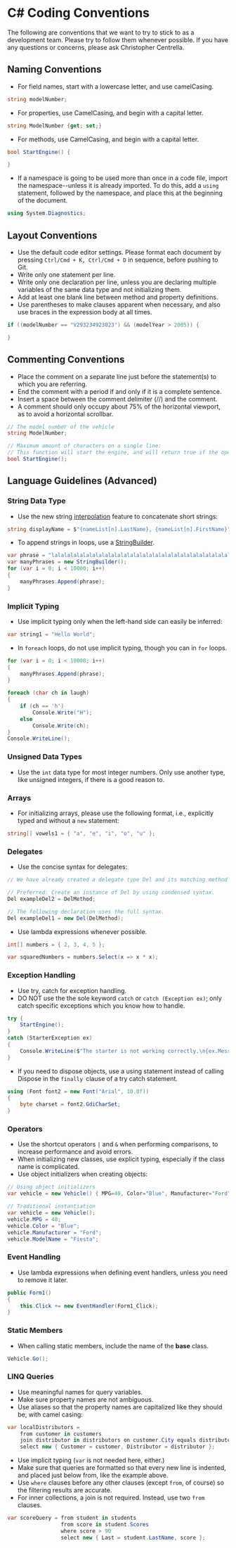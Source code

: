 # C# Coding Conventions

The following are conventions that we want to try to stick to as a development team. Please try to follow them whenever possible. If you have any questions or concerns, please ask Christopher Centrella.

## Naming Conventions
* For field names, start with a lowercase letter, and use camelCasing.
```c#
string modelNumber;
```

* For properties, use CamelCasing, and begin with a capital letter.
```c#
string ModelNumber {get; set;}
```
* For methods, use CamelCasing, and begin with a capital letter.
```c#
bool StartEngine() {

}
```
* If a namespace is going to be used more than once in a code file, import the namespace--unless it is already imported. To do this, add a `using` statement, followed by the namespace, and place this at the beginning of the document.
```c#
using System.Diagnostics;
```

## Layout Conventions
* Use the default code editor settings. Please format each document by pressing `Ctrl/Cmd + K, Ctrl/Cmd + D` in sequence, before pushing to Git.
* Write only one statement per line.
* Write only one declaration per line, unless you are declaring multiple variables of the same data type and not initializing them.
* Add at least one blank line between method and property definitions.
* Use parentheses to make clauses apparent when necessary, and also use braces in the expression body at all times.

```c#
if ((modelNumber == "V293234923023") && (modelYear > 2005)) {

}
```

## Commenting Conventions
* Place the comment on a separate line just before the statement(s) to which you are referring.
* End the comment with a period if and only if it is a complete sentence.
* Insert a space between the comment delimiter (//) and the comment.
* A comment should only occupy about 75% of the horizontal viewport, as to avoid a horizontal scrollbar.

```c#
// The model number of the vehicle
string ModelNumber;

// Maximum amount of characters on a single line:
// This function will start the engine, and will return true if the operation succeeded.
bool StartEngine();

```

## Language Guidelines (Advanced)
### String Data Type
* Use the new string <a target="_blank" href="https://docs.microsoft.com/en-us/dotnet/csharp/language-reference/tokens/interpolated">interpolation</a> feature to concatenate short strings:

```c#
string displayName = $"{nameList[n].LastName}, {nameList[n].FirstName}";
```

* To append strings in loops, use a <a target="_blank" href="https://docs.microsoft.com/en-us/dotnet/api/system.text.stringbuilder">StringBuilder</a>.
```c#
var phrase = "lalalalalalalalalalalalalalalalalalalalalalalalalalalalalala";
var manyPhrases = new StringBuilder();
for (var i = 0; i < 10000; i++)
{
    manyPhrases.Append(phrase);
}
```
### Implicit Typing
* Use implicit typing only when the left-hand side can easily be inferred:


```c#
var string1 = "Hello World";
```
* In `foreach` loops, do not use implicit typing, though you can in `for` loops.

```c#
for (var i = 0; i < 10000; i++)
{
    manyPhrases.Append(phrase);
}

foreach (char ch in laugh)
{
    if (ch == 'h')
        Console.Write("H");
    else
        Console.Write(ch);
}
Console.WriteLine();
```

### Unsigned Data Types
* Use the `int` data type for most integer numbers. Only use another type, like unsigned integers, if there is a good reason to.

### Arrays
* For initializing arrays, please use the following format, i.e., explicitly typed and without a `new` statement:
```c#
string[] vowels1 = { "a", "e", "i", "o", "u" };
```
### Delegates
* Use the concise syntax for delegates:
```c#
// We have already created a delegate type Del and its matching method DelMethod, which are not shown here.

// Preferred: Create an instance of Del by using condensed syntax.
Del exampleDel2 = DelMethod;

// The following declaration uses the full syntax.
Del exampleDel1 = new Del(DelMethod);
```

* Use lambda expressions whenever possible.
```c#
int[] numbers = { 2, 3, 4, 5 };

var squaredNumbers = numbers.Select(x => x * x);
```
### Exception Handling
* Use try, catch for exception handling.
* DO NOT use the the sole keyword `catch` or `catch (Exception ex)`; only catch specific exceptions which you know how to handle.
```c#
try {
    StartEngine();
}
catch (StarterException ex)
{
    Console.WriteLine($"The starter is not working correctly.\n{ex.Message}");
}
```
* If you need to dispose objects, use a using statement instead of calling Dispose in the `finally `clause of a try catch statement.

```c#
using (Font font2 = new Font("Arial", 10.0f))
{
    byte charset = font2.GdiCharSet;
}
```

### Operators
* Use the shortcut operators `|` and `&` when performing comparisons, to increase performance and avoid errors.
* When initializing new classes, use explicit typing, especially if the class name is complicated.
* Use object initializers when creating objects:

```c#
// Using object initializers
var vehicle = new Vehicle() { MPG=40, Color="Blue", Manufacturer="Ford", ModelName="Fiesta" };

// Traditional instantiation
var vehicle = new Vehicle();
vehicle.MPG = 40;
vehicle.Color = "Blue";
vehicle.Manufacturer = "Ford";
vehicle.ModelName = "Fiesta";
```
### Event Handling
* Use lambda expressions when defining event handlers, unless you need to remove it later.
```c#
public Form1()
{
    this.Click += new EventHandler(Form1_Click);
}
```

### Static Members
* When calling static members, include the name of the <strong>base</strong> class.
```c#
Vehicle.Go();
```

### LINQ Queries
* Use meaningful names for query variables.
* Make sure property names are not ambiguous.
* Use aliases so that the property names are capitalized like they should be, with camel casing:
```c#
var localDistributors =
    from customer in customers
    join distributor in distributors on customer.City equals distributor.City
    select new { Customer = customer, Distributor = distributor };
```
* Use implicit typing (`var` is not needed here, either.)
* Make sure that queries are formatted so that every new line is indented, and placed just below from, like the example above.
* Use `where` clauses before any other clauses (except `from`, of course) so the filtering results are accurate.
* For inner collections, a join is not required. Instead, use two `from` clauses.

```c#
var scoreQuery = from student in students
                 from score in student.Scores
                 where score > 90
                 select new { Last = student.LastName, score };
```